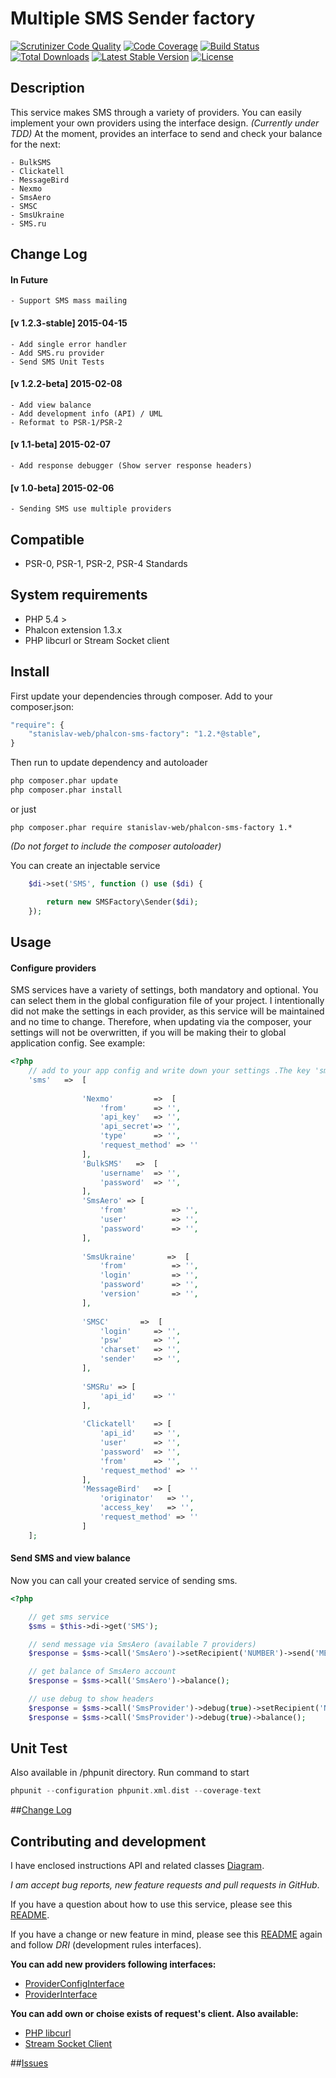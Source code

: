 # Multiple SMS Sender factory

[![Scrutinizer Code Quality](https://scrutinizer-ci.com/g/stanislav-web/phalcon-sms-factory/badges/quality-score.png?b=master)](https://scrutinizer-ci.com/g/stanislav-web/phalcon-sms-factory/?branch=master) [![Code Coverage](https://scrutinizer-ci.com/g/stanislav-web/phalcon-sms-factory/badges/coverage.png?b=master)](https://scrutinizer-ci.com/g/stanislav-web/phalcon-sms-factory/?branch=master) [![Build Status](https://scrutinizer-ci.com/g/stanislav-web/phalcon-sms-factory/badges/build.png?b=master)](https://scrutinizer-ci.com/g/stanislav-web/phalcon-sms-factory/build-status/master) [![Total Downloads](https://poser.pugx.org/stanislav-web/phalcon-sms-factory/downloads.svg)](https://packagist.org/packages/stanislav-web/phalcon-sms-factory) [![Latest Stable Version](https://poser.pugx.org/stanislav-web/phalcon-sms-factory/v/stable.svg)](https://packagist.org/packages/stanislav-web/phalcon-sms-factory) [![License](https://poser.pugx.org/stanislav-web/phalcon-sms-factory/license.svg)](https://packagist.org/packages/stanislav-web/phalcon-sms-factory)

## Description
This service makes SMS through a variety of providers. You can easily implement your own providers using the interface design. _(Currently under TDD)_
At the moment, provides an interface to send and check your balance for the next:

    - BulkSMS
    - Clickatell
    - MessageBird
    - Nexmo
    - SmsAero
    - SMSC
    - SmsUkraine
    - SMS.ru

## Change Log

#### In Future
    - Support SMS mass mailing
    
#### [v 1.2.3-stable] 2015-04-15
    - Add single error handler
    - Add SMS.ru provider
    - Send SMS Unit Tests

#### [v 1.2.2-beta] 2015-02-08
    - Add view balance
    - Add development info (API) / UML
    - Reformat to PSR-1/PSR-2

#### [v 1.1-beta] 2015-02-07
    - Add response debugger (Show server response headers)

#### [v 1.0-beta] 2015-02-06
    - Sending SMS use multiple providers

## Compatible
- PSR-0, PSR-1, PSR-2, PSR-4 Standards

## System requirements
- PHP 5.4 >
- Phalcon extension 1.3.x
- PHP libcurl or Stream Socket client

## Install
First update your dependencies through composer. Add to your composer.json:
```php
"require": {
    "stanislav-web/phalcon-sms-factory": "1.2.*@stable",
}
```
Then run to update dependency and autoloader
```python
php composer.phar update
php composer.phar install
```
or just
```
php composer.phar require stanislav-web/phalcon-sms-factory 1.*
```
_(Do not forget to include the composer autoloader)_

You can create an injectable service
```php
    $di->set('SMS', function () use ($di) {

        return new SMSFactory\Sender($di);
    });
```
## Usage

#### Configure  providers
SMS services have a variety of settings, both mandatory and optional.
You can select them in the global configuration file of your project.
I intentionally did not make the settings in each provider, as this service will be maintained and no time to change.
Therefore, when updating via the composer, your settings will not be overwritten,
if you will be making their to global application config. See example:
```php
<?php
    // add to your app config and write down your settings .The key 'sms' is required
    'sms'   =>  [
    
                'Nexmo'         =>  [
                    'from'      => '',
                    'api_key'   => '',
                    'api_secret'=> '',
                    'type'      => '',
                    'request_method' => ''
                ],
                'BulkSMS'   =>  [
                    'username'  => '',
                    'password'  => '',
                ],
                'SmsAero' => [
                    'from'          => '',
                    'user'          => '',
                    'password'      => '',
                ],
                
                'SmsUkraine'       =>  [
                    'from'          => '',
                    'login'         => '',
                    'password'      => '',
                    'version'       => '',
                ],
                
                'SMSC'       =>  [
                    'login'     => '',
                    'psw'       => '',
                    'charset'   => '',
                    'sender'    => '',
                ],
        
                'SMSRu' => [
                    'api_id'    => ''
                ],
                
                'Clickatell'    => [
                    'api_id'    => '',
                    'user'      => '',
                    'password'  => '',
                    'from'      => '',
                    'request_method' => ''
                ],
                'MessageBird'   => [
                    'originator'   => '',
                    'access_key'   => '',
                    'request_method' => ''
                ]           
    ];
```

#### Send SMS and view balance
Now you can call your created service of sending sms.

```php
<?php

    // get sms service
    $sms = $this->di->get('SMS');

    // send message via SmsAero (available 7 providers)
    $response = $sms->call('SmsAero')->setRecipient('NUMBER')->send('MESSAGE'));

    // get balance of SmsAero account
    $response = $sms->call('SmsAero')->balance();

    // use debug to show headers
    $response = $sms->call('SmsProvider')->debug(true)->setRecipient('NUMBER')->send('MESSAGE'));
    $response = $sms->call('SmsProvider')->debug(true)->balance();

```

## Unit Test
Also available in /phpunit directory. Run command to start
```php
phpunit --configuration phpunit.xml.dist --coverage-text
```

##[Change Log](https://github.com/stanislav-web/phalcon-sms-factory/blob/master/CHANGELOG.md "Change Log")

## Contributing and development
I have enclosed instructions API and related classes [Diagram](https://github.com/stanislav-web/phalcon-sms-factory/blob/master/SMS-Factory.uml "Diagram").

*I am accept bug reports, new feature requests and pull requests in GitHub*.

If you have a question about how to use this service, please see this [README](https://github.com/stanislav-web/phalcon-sms-factory/blob/master/README.md).

If you have a change or new feature in mind, please see this [README](https://github.com/stanislav-web/phalcon-sms-factory/blob/master/README.md) again and follow *DRI* (development rules interfaces).

**You can add new providers following interfaces:**
- [ProviderConfigInterface](https://github.com/stanislav-web/phalcon-sms-factory/blob/master/src/SMSFactory/Aware/ProviderConfigInterface.php "ProviderConfigInterface")
- [ProviderInterface](https://github.com/stanislav-web/phalcon-sms-factory/blob/master/src/SMSFactory/Aware/ProviderInterface.php "ProviderInterface")

**You can add own or choise exists of request's client. Also available:**

- [PHP libcurl](https://github.com/stanislav-web/phalcon-sms-factory/blob/master/src/SMSFactory/Aware/ClientProviders/CurlTrait.php "PHP libcurl")
- [Stream Socket Client](https://github.com/stanislav-web/phalcon-sms-factory/blob/master/src/SMSFactory/Aware/ClientProviders/StreamTrait.php "Stream Socket Client")

##[Issues](https://github.com/stanislav-web/phalcon-sms-factory/issues "Issues")


